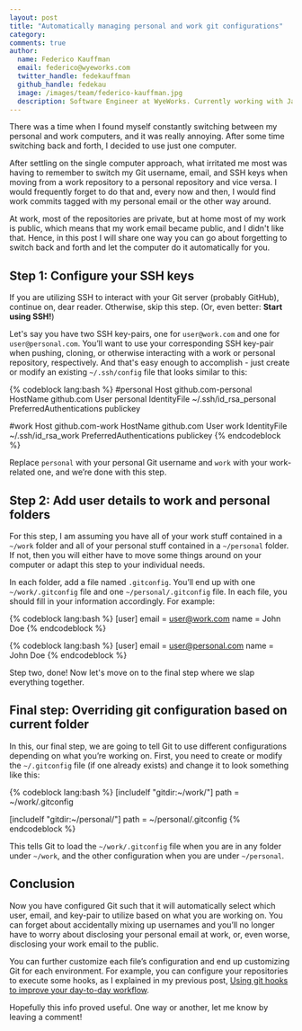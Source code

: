 ```yaml
---
layout: post
title: "Automatically managing personal and work git configurations"
category:
comments: true
author:
  name: Federico Kauffman
  email: federico@wyeworks.com
  twitter_handle: fedekauffman
  github_handle: fedekau
  image: /images/team/federico-kauffman.jpg
  description: Software Engineer at WyeWorks. Currently working with Javascript and Ruby. Learnaholic.
---
```


There was a time when I found myself constantly switching between my personal and work computers, and it was really annoying. After some time switching back and forth, I decided to use just one computer.

After settling on the single computer approach, what irritated me most was having to remember to switch my Git username, email, and SSH keys when moving from a work repository to a personal repository and vice versa. I would frequently forget to do that and, every now and then, I would find work commits tagged with my personal email or the other way around.

At work, most of the repositories are private, but at home most of my work is public, which means that my work email became public, and I didn't like that. Hence, in this post I will share one way you can go about forgetting to switch back and forth and let the computer do it automatically for you.

<!--more-->

## Step 1: Configure your SSH keys

If you are utilizing SSH to interact with your Git server (probably GitHub), continue on, dear reader. Otherwise, skip this step. (Or, even better: **Start using SSH!**)

Let's say you have two SSH key-pairs, one for `user@work.com` and one for `user@personal.com`. You’ll want to use your corresponding SSH key-pair when pushing, cloning, or otherwise interacting with a work or personal repository, respectively. And that's easy enough to accomplish - just create or modify an existing `~/.ssh/config` file that looks similar to this:

{% codeblock lang:bash %}
#personal
Host github.com-personal
  HostName github.com
  User personal
  IdentityFile ~/.ssh/id_rsa_personal
  PreferredAuthentications publickey

#work
Host github.com-work
  HostName github.com
  User work
  IdentityFile ~/.ssh/id_rsa_work
  PreferredAuthentications publickey
{% endcodeblock %}

Replace `personal` with your personal Git username and `work` with your work-related one, and we’re done with this step.

## Step 2: Add user details to work and personal folders

For this step, I am assuming you have all of your work stuff contained in a `~/work` folder and all of your personal stuff contained in a `~/personal` folder. If not, then you will either have to move some things around on your computer or adapt this step to your individual needs.

In each folder, add a file named `.gitconfig`. You’ll end up with one `~/work/.gitconfig` file and one `~/personal/.gitconfig` file. In each file, you should fill in your information accordingly. For example:

{% codeblock lang:bash %}
[user]
  email = user@work.com
  name = John Doe
{% endcodeblock %}

{% codeblock lang:bash %}
[user]
  email = user@personal.com
  name = John Doe
{% endcodeblock %}

Step two, done! Now let's move on to the final step where we slap everything together.

## Final step: Overriding git configuration based on current folder

In this, our final step, we are going to tell Git to use different configurations depending on what you’re working on. First, you need to create or modify the `~/.gitconfig` file (if one already exists) and change it to look something like this:

{% codeblock lang:bash %}
[includeIf "gitdir:~/work/"]
    path = ~/work/.gitconfig

[includeIf "gitdir:~/personal/"]
    path = ~/personal/.gitconfig
{% endcodeblock %}

This tells Git to load the `~/work/.gitconfig` file when you are in any folder under `~/work`, and the other configuration when you are under `~/personal`.

## Conclusion

Now you have configured Git such that it will automatically select which user, email, and key-pair to utilize based on what you are working on. You can forget about accidentally mixing up usernames and you’ll no longer have to worry about disclosing your personal email at work, or, even worse, disclosing your work email to the public.

You can further customize each file’s configuration and end up customizing Git for each environment. For example, you can configure your repositories to execute some hooks, as I explained in my previous post, [Using git hooks to improve your day-to-day workflow](https://wyeworks.com/blog/2018/1/3/using-git-hooks-to-improve-your-day-to-day-workflow/).

Hopefully this info proved useful. One way or another, let me know by leaving a comment!

